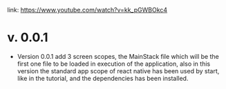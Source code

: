 link: https://www.youtube.com/watch?v=kk_pGWBOkc4

# v. 0.0.1

- Version 0.0.1 add 3 screen scopes, the MainStack file which will be the first one file to be loaded in execution of the application, also in this version the standard app scope of react native has been used by start, like in the tutorial, and the dependencies has been installed.